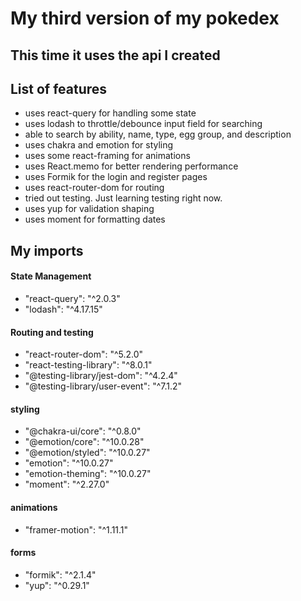 # My third version of my pokedex

## This time it uses the api I created

## List of features

- uses react-query for handling some state
- uses lodash to throttle/debounce input field for searching
- able to search by ability, name, type, egg group, and description
- uses chakra and emotion for styling
- uses some react-framing for animations
- uses React.memo for better rendering performance
- uses Formik for the login and register pages
- uses react-router-dom for routing
- tried out testing. Just learning testing right now.
- uses yup for validation shaping
- uses moment for formatting dates

## My imports

#### State Management

- "react-query": "^2.0.3"
- "lodash": "^4.17.15"

#### Routing and testing

- "react-router-dom": "^5.2.0"
- "react-testing-library": "^8.0.1"
- "@testing-library/jest-dom": "^4.2.4"
- "@testing-library/user-event": "^7.1.2"

#### styling

- "@chakra-ui/core": "^0.8.0"
- "@emotion/core": "^10.0.28"
- "@emotion/styled": "^10.0.27"
- "emotion": "^10.0.27"
- "emotion-theming": "^10.0.27"
- "moment": "^2.27.0"

#### animations

- "framer-motion": "^1.11.1"

#### forms

- "formik": "^2.1.4"
- "yup": "^0.29.1"
